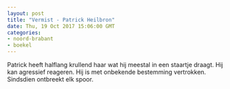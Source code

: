 ```yaml
---
layout: post
title: "Vermist - Patrick Heilbron"
date: Thu, 19 Oct 2017 15:06:00 GMT
categories: 
- noord-brabant 
- boekel 
---
```


Patrick heeft halflang krullend haar wat hij meestal in een staartje draagt. Hij kan agressief reageren. Hij is met onbekende bestemming vertrokken. Sindsdien ontbreekt elk spoor.
